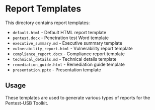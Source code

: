 # Report Templates

This directory contains report templates:

- `default.html` - Default HTML report template
- `pentest.docx` - Penetration test Word template
- `executive_summary.md` - Executive summary template
- `vulnerability_report.html` - Vulnerability report template
- `compliance_report.docx` - Compliance report template
- `technical_details.md` - Technical details template
- `remediation_guide.html` - Remediation guide template
- `presentation.pptx` - Presentation template

## Usage

These templates are used to generate various types of reports for the Pentest-USB Toolkit.